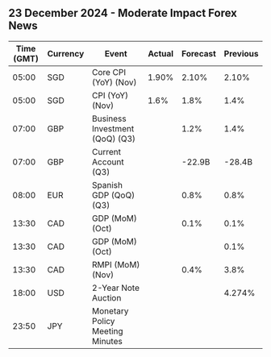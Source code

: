 ## 23 December 2024 - Moderate Impact Forex News

| Time (GMT) | Currency | Event | Actual | Forecast | Previous |
|------|----------|-------|--------|----------|----------|
| 05:00 | SGD | Core CPI (YoY) (Nov) | 1.90% | 2.10% | 2.10% |
| 05:00 | SGD | CPI (YoY) (Nov) | 1.6% | 1.8% | 1.4% |
| 07:00 | GBP | Business Investment (QoQ) (Q3) |  | 1.2% | 1.4% |
| 07:00 | GBP | Current Account (Q3) |  | -22.9B | -28.4B |
| 08:00 | EUR | Spanish GDP (QoQ) (Q3) |  | 0.8% | 0.8% |
| 13:30 | CAD | GDP (MoM) (Oct) |  | 0.1% | 0.1% |
| 13:30 | CAD | GDP (MoM) (Oct) |  |  | 0.1% |
| 13:30 | CAD | RMPI (MoM) (Nov) |  | 0.4% | 3.8% |
| 18:00 | USD | 2-Year Note Auction |  |  | 4.274% |
| 23:50 | JPY | Monetary Policy Meeting Minutes |  |  |  |
